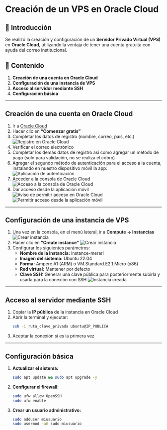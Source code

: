 # Creación de un VPS en Oracle Cloud

## 📌 Introducción
Se realizó la creación y configuración de un **Servidor Privado Virtual (VPS)** en **Oracle Cloud**, utilizando la ventaja de tener una cuenta gratuita con ayuda del correo institucional. 

## 📂 Contenido
1. **Creación de una cuenta en Oracle Cloud**
2. **Configuración de una instancia de VPS**
3. **Acceso al servidor mediante SSH**
4. **Configuración básica**

---

## Creación de una cuenta en Oracle Cloud
1. Ir a [Oracle Cloud](https://www.oracle.com/cloud/)
2. Hacer clic en **“Comenzar gratis”**
3. Completar los datos de registro (nombre, correo, país, etc.)
![Registro en Oracle Cloud](\.\img\1_creacion_cuenta.png)
4. Verificar el correo electrónico
5. Completar los demás datos de registro así como agregar un método de pago (solo para validación, no se realiza el cobro)
6. Agregar el segundo método de autenticación para el acceso a la cuenta, instalando en nuestro dispositivo móvil la app:
![Aplicación de autenticación](img\2_appAuthen.jpeg)
7. Acceder a la consola de Oracle Cloud
![Acceso a la consola de Oracle Cloud](img\3_accesso_consola.png)
8. Dar acceso desde la aplicación móvil
![Aviso de permitir acceso en Oracle Cloud](img\4_verificacionApp.png)
![Permitir acceso desde la aplicación móvil](img\5_appAcceso.jpeg)

---

## Configuración de una instancia de VPS
1. Una vez en la consola, en el menú lateral, ir a **Compute → Instancias**
![Crear instancia](img\6_crearInstancia.png)
2. Hacer clic en **“Create instance”**
![Crear instancia](img\7_crearInstancia.png)
4. Configurar los siguientes parámetros:
   - **Nombre de la instancia:** instance-merari
   - **Imagen del sistema:** Ubuntu 22.04
   - **Forma:** Ampere A1 (ARM) o VM.Standard.E2.1.Micro (x86)
   - **Red virtual:** Mantener por defecto
   - **Clave SSH:** Generar una clave pública para posteriormente subirla y usarla para la conexión con SSH
![Instancia creada](img\8_instancia.png)

---

## Acceso al servidor mediante SSH
1. Copiar la **IP pública** de la instancia en Oracle Cloud
2. Abrir la terminal y ejecutar:
   ```bash
   ssh -i ruta_clave_privada ubuntu@IP_PUBLICA
   ```
3. Aceptar la conexión si es la primera vez

---

## Configuración básica
1. **Actualizar el sistema:**
   ```bash
   sudo apt update && sudo apt upgrade -y
   ```
2. **Configurar el firewall:**
   ```bash
   sudo ufw allow OpenSSH
   sudo ufw enable
   ```
3. **Crear un usuario administrativo:**
   ```bash
   sudo adduser miusuario
   sudo usermod -aG sudo miusuario
   ```

